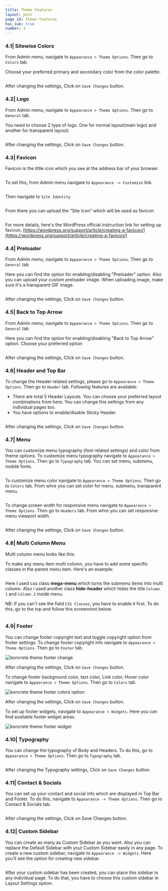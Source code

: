 ```yaml
---
title: Theme Features
layout: post
page_id: theme-features
has_sub: true
number: 4
---
```


### 4.1| Sitewise Colors

From Admin menu, navigate to `Appearance > Theme Options`. Then go to `Colors` tab.


Choose your preferred primary and secondary color from the color palette.

<img alt="" src="{{ 'assets/images/optimax_theme/theme-features/tf.1.jpg' | relative_url }}">

After changing the settings, Click on `Save Changes` button.

### 4.2| Logo

From Admin menu, navigate to `Appearance > Theme Options`. Then go to `General` tab.

You need to  choose   2 type of logo. One for normal layout(main logo) and another for transparent layout(

<img alt="" src="{{ 'assets/images/optimax_theme/theme-features/tf.2.jpg' | relative_url }}">

After changing the settings, Click on `Save Changes` button.


### 4.3| Favicon

Favicon is the little icon which you see at the address bar of your browser.   

<img alt="" src="{{ 'assets/images/optimax_theme/theme-features/what-is-favicon.jpg' | relative_url }}">     


To set this, from Admin menu navigate to `Appearance -> Customize` link.    

<img alt="" src="{{ 'assets/images/optimax_theme/theme-features/customize-click.jpg' | relative_url }}">     


Then navigate to `Site Identity`

<img alt="" src="{{ 'assets/images/optimax_theme/theme-features/site-identity-click.jpg' | relative_url }}">     


From there you can upload the "Site Icon" which will be used as favicon

<img alt="" src="{{ 'assets/images/optimax_theme/theme-features/change-favicon.jpg' | relative_url }}">     

For more details, here's the WordPress official instruction link for setting up favicon: [https://wordpress.org/support/article/creating-a-favicon/](https://wordpress.org/support/article/creating-a-favicon/)

<!-- for here image position will be negetive 1 -->
### 4.4| Preloader

From Admin menu, navigate to `Appearance > Theme Options`. Then go to `General` tab

Here you can find the option for enabling/disabling "Preloader" option. Also you can upload your custom preloader image. When uploading image, make sure it's a transparent GIF image.

<img alt="" src="{{ 'assets/images/optimax_theme/theme-features/tf.3.jpg' | relative_url }}">

After changing the settings, Click on `Save Changes` button.

### 4.5| Back to Top Arrow

From Admin menu, navigate to `Appearance > Theme Options`. Then go to `General` tab

Here you can find the option for enabling/disabling "Back to Top Arrow" option. Choose your preferred option

<img alt="" src="{{ 'assets/images/optimax_theme/theme-features/tf.4.jpg' | relative_url }}">

After changing the settings, Click on `Save Changes` button.

### 4.6| Header and Top Bar

To change the Header related settings, please go to `Appearance > Theme Options`. Then go to `Header` tab. Following features are available:

* There are total 5 Header Layouts. You can choose your preferred layout combinations from here. You can change this settings from any individual pages too.
* You have options to enable/disable Sticky Header.

<img alt="" src="{{ 'assets/images/optimax_theme/theme-features/tf.5.jpg' | relative_url }}">

After changing the settings, Click on `Save Changes` button.

### 4.7| Menu

You can customize menu typography (font related settings) and color from theme options.
To customize menu typography navigate to `Appearance > Theme Options`. Then go to `Typography` tab.
You can set menu, submenu, mobile fonts.

<img alt="" src="{{ 'assets/images/optimax_theme/theme-features/tf.6.jpg' | relative_url }}">

To customize menu color navigate to `Appearance > Theme Options`. Then go to `Colors` tab. From whre you can set color for menu, submenu, transparent menu.

<img alt="" src="{{ 'assets/images/optimax_theme/theme-features/tf.6.2.jpg' | relative_url }}">

To change screen width for responsive menu navigate to `Appearance > Theme Options`. Then go to `Headers` tab. From whre you can set responsive menu viewport width.

<img alt="" src="{{ 'assets/images/optimax_theme/theme-features/tf.6.3.jpg' | relative_url }}">

After changing the settings, Click on `Save Changes` button.

### 4.8| Multi Column Menu

Multi column menu looks like this:

To make any menu item multi column, you have to add some specific classes in the parent menu item. Here's an example:

<img alt="" src="{{ 'assets/images/optimax_theme/theme-features/tf.7.jpg' | relative_url }}">

Here I used css class **mega-menu** which turns the submenu items into multi column. Also i used another class **hide-header** which hides the title `Column 1` and `Column 2` inside menu.

NB: If you can't see the field `CSS Classes`, you have to enable it first. To do this, go to the top and follow this screenshot below:

<img alt="" src="{{ 'assets/images/optimax_theme/theme-features/tf.7.2.jpg' | relative_url }}">

### 4.9| Footer
You can change footer copyright text and toggle copyright option from footer settings. To change footer copyright info
navigate to `Appearance > Theme Options`. Then go to `Footer` tab.

<img alt="koncrete theme footer change" src="{{ 'assets/images/optimax_theme/theme-features/tf.8.1.jpg' | relative_url }}">

After changing the settings, Click on `Save Changes` button.

To change footer background color, text color, Link color, Hover color navigate to `Appearance > Theme Options`. Then go to `Colors` tab.

<img alt="koncrete theme footer colors option" src="{{ 'assets/images/optimax_theme/theme-features/tf.8.2.jpg' | relative_url }}">

After changing the settings, Click on `Save Changes` button.

To set up footer widgets, navigate to `Appearance > Widgets`. Here you can find available footer widget areas.

<img alt="koncrete theme footer widget" src="{{ 'assets/images/optimax_theme/theme-features/tf.8.3.jpg' | relative_url }}">

### 4.10| Typography

You can change the typography of Body and Headers. To do this, go to `Appearance > Theme Options`. Then go to `Typography` tab.

<img alt="" src="{{ 'assets/images/optimax_theme/theme-features/tf.9.jpg' | relative_url }}">

After changing the Typography settings, Click on `Save Changes` button.

### 4.11| Contact & Socials

You can set up your contact and social info which are displayed in Top Bar and Footer. To do this, navigate to `Appearance -> Theme Options`. Then go to Contact & Socials tab.

<img alt="" src="{{ 'assets/images/optimax_theme/theme-features/tf.10.jpg' | relative_url }}">

After changing the settings, Click on Save Changes button.

### 4.12| Custom Sidebar
You can create as many as Custom Sidebar as you want. Also you can replace the Default Sidebar with your Custom Sidebar easily in any page. To create a new custom sidebar, navigate to `Appearance -> Widgets`. Here you'll see the option for creating new sidebar.

<img alt="" src="{{ 'assets/images/optimax_theme/theme-features/tf.11.jpg' | relative_url }}">




After your custom sidebar has been created, you can place this sidebar in any individual page. To do that, you have to choose this custom sidebar in Layout Settings option.

